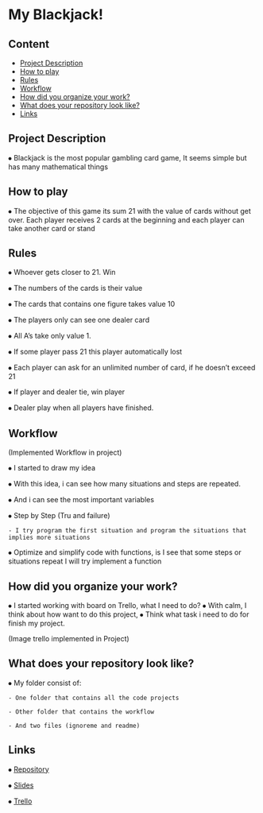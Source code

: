 # My Blackjack!

## Content
- [Project Description](#project-description)
- [How to play](#how-to-play)
- [Rules](#rules)
- [Workflow](#workflow)
- [How did you organize your work?](#How-did-you-organize-your-work?)
- [What does your repository look like?](#What-does-your-repository-look-like?)
- [Links](#links)

## Project Description

⦁	Blackjack is the most popular gambling card game, It seems simple but has many mathematical things

## How to play

⦁	The objective of this game its sum 21 with the value of cards without get over. Each player receives 2 cards at the beginning and each player can take another card or stand


## Rules

⦁	Whoever gets closer to 21. Win

⦁	The numbers of the cards is their value

⦁	The cards that contains one figure takes value 10

⦁	The players only can see one dealer card

⦁	All A’s take only value 1.

⦁	If some player pass 21 this player automatically lost

⦁	Each player can ask for an unlimited number of card, if he doesn’t exceed 21

⦁	If player and dealer tie, win player

⦁	Dealer play when all players have finished.


## Workflow

(Implemented Workflow in project)

⦁	I started to draw my idea

⦁	With this idea, i can see how many situations and steps are repeated.

⦁	And i can see the most important variables

⦁	Step by Step (Tru and failure)

	- I try program the first situation and program the situations that implies more situations
    
⦁	Optimize and simplify code with functions, is I see that some steps or situations repeat I will try implement a function


## How did you organize your work?

⦁	I started working with board on Trello, what I need to do?
⦁	With calm, I think about how want to do this project,
⦁	Think what task i need to do for finish my project.

(Image trello implemented in Project)

## What does your repository look like?

⦁	My folder consist of:

	- One folder that contains all the code projects

	- Other folder that contains the workflow

	- And two files (ignoreme and readme)



## Links

⦁	[Repository](https://github.com/FelipSamitier/Project1-My_Blackjack.git)

⦁	[Slides](https://docs.google.com/presentation/d/1qZkJfZUwOSxbDM1Iciuxgbi1IYf9SKNt7f1mAKlzy7w/edit?usp=sharing)

⦁	[Trello](https://trello.com/b/kyYNTZG0/project-1-build-game)

